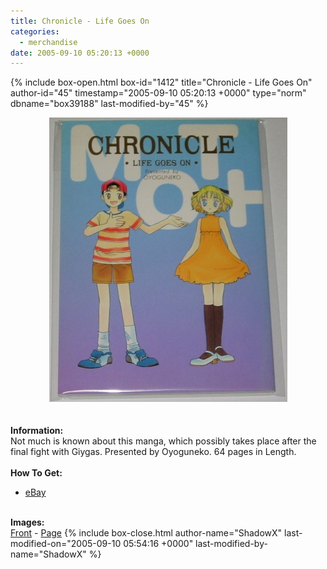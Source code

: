 ```yaml
---
title: Chronicle - Life Goes On
categories:
  - merchandise
date: 2005-09-10 05:20:13 +0000
---
```

{% include box-open.html box-id="1412" title="Chronicle - Life Goes On" author-id="45" timestamp="2005-09-10 05:20:13 +0000" type="norm" dbname="box39188" last-modified-by="45" %}
	<center>
	<img src="/merchandise/images/chronicle_title.jpg" border="0" alt="Chronicle -  Life Goes On" />
	</center>
	<br /><br />
	<b>Information:</b>
	<br />
	Not much is known about this manga, which possibly takes place after the final fight 
	with Giygas. Presented by Oyoguneko. 64 pages in Length.
	<br /><br />
	<b>How To Get:</b>
	<br />
	<ul>
	<li><a href="http://www.ebay.com">eBay</a></li>
	</ul>
	<br />
	<b>Images:</b>
	<br />
	<a href="/merchandise/images/chronicle_front.jpg">Front</a> - <a href="/merchandise/images/chronicle_page.jpg">Page</a>
{% include box-close.html author-name="ShadowX" last-modified-on="2005-09-10 05:54:16 +0000" last-modified-by-name="ShadowX" %}
